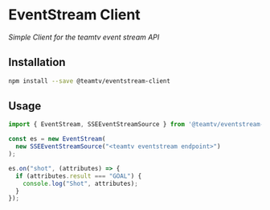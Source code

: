 # EventStream Client

_Simple Client for the teamtv event stream API_

## Installation

```bash
npm install --save @teamtv/eventstream-client
```

## Usage

```js
import { EventStream, SSEEventStreamSource } from '@teamtv/eventstream-client';

const es = new EventStream(
  new SSEEventStreamSource("<teamtv eventstream endpoint>")
);

es.on("shot", (attributes) => {
  if (attributes.result === "GOAL") {
    console.log("Shot", attributes);
  }
});
```
